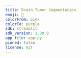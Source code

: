 ```yaml
---
title: Brain Tumor Segmentation
emoji: 🧠
colorFrom: pink
colorTo: purple
sdk: streamlit
sdk_version: 1.30.0
app_file: app.py
pinned: false
license: mit
---
```

